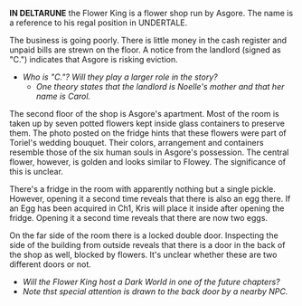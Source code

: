 **IN DELTARUNE** the Flower King is a flower shop run by <a onclick="loadFile('Asgore.md')">Asgore</a>. The name is a reference to his regal position in UNDERTALE.

The business is going poorly. There is little money in the cash register and unpaid bills are strewn on the floor. A notice from the landlord (signed as "C.") indicates that Asgore is risking eviction.
- _Who is "C."? Will they play a larger role in the story?_
	- _One theory states that the landlord is Noelle's mother and that her name is Carol._

The second floor of the shop is Asgore's apartment. Most of the room is taken up by seven potted flowers kept inside glass containers to preserve them. The photo posted on the fridge hints that these flowers were part of Toriel's wedding bouquet. Their colors, arrangement and containers resemble those of the <a onclick="loadFile('Six Humans.md')">six human souls</a> in Asgore's possession. The central flower, however, is golden and looks similar to <a onclick="loadFile('Flowey.md')">Flowey</a>. The significance of this is unclear.

There's a fridge in the room with apparently nothing but a single pickle. However, opening it a second time reveals that there is also an egg there.
If an <a onclick="loadFile('Egg.md')">Egg</a> has been acquired in Ch1, Kris will place it inside after opening the fridge. Opening it a second time reveals that there are now two eggs.

On the far side of the room there is a locked double door. Inspecting the side of the building from outside reveals that there is a door in the back of the shop as well, blocked by flowers. It's unclear whether these are two different doors or not.
- _Will the Flower King host a Dark World in one of the future chapters?_
- _Note thst special attention is drawn to the back door by a nearby NPC._



